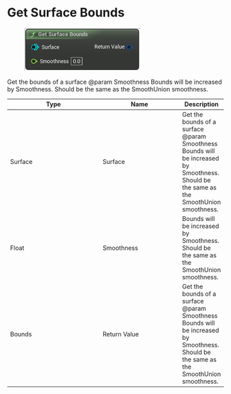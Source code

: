 # Get Surface Bounds

<div align="left" data-full-width="false">

<figure><img src="Get_Surface_Bounds.png" alt=""><figcaption></figcaption></figure>

</div>

Get the bounds of a surface
@param        Smoothness      Bounds will be increased by Smoothness. Should be the same as the SmoothUnion smoothness.

<table>
<thead><tr><th width="250">Type</th><th width="200">Name</th><th>Description</th></tr></thead>
<tbody>
<tr><td>Surface</td><td>Surface</td><td>Get the bounds of a surface
@param        Smoothness      Bounds will be increased by Smoothness. Should be the same as the SmoothUnion smoothness.</td></tr>
<tr><td>Float</td><td>Smoothness</td><td>Bounds will be increased by Smoothness. Should be the same as the SmoothUnion smoothness.</td></tr>
<tr><td>Bounds</td><td>Return Value</td><td>Get the bounds of a surface
@param        Smoothness      Bounds will be increased by Smoothness. Should be the same as the SmoothUnion smoothness.</td></tr>
</tbody>
</table>